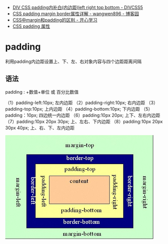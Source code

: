 

* [DIV CSS padding内补白(内边距)left right top bottom - DIVCSS5 ](http://www.divcss5.com/rumen/r418.shtml)
* [CSS padding margin border属性详解 - wangwen896 - 博客园 ](http://www.cnblogs.com/wzhiq896/p/6020329.html)
* [CSS中margin和padding的区别 - 开心学习 ](http://www.studyofnet.com/news/35.html)
* [CSS padding 属性 ](http://www.w3school.com.cn/cssref/pr_padding.asp)


# padding

利用padding内边距设置上、下、左、右对象内容与四个边距距离间隔

## 语法

padding : +数值+单位 或 百分比数值

（1）padding-left:10px; 左内边距
（2）padding-right:10px; 右内边距
（3）padding-top:10px; 上内边距
（4）padding-bottom:10px; 下内边距
（5）padding：10px; 四边统一内边距
（6）padding:10px 20px; 上下、左右内边距
（7）padding:10px 20px 30px; 上、左右、下内边距
（8）padding:10px 20px 30px 40px; 上、右、下、左内边距


![padding-margin.jpg](img/padding-margin.jpg)
